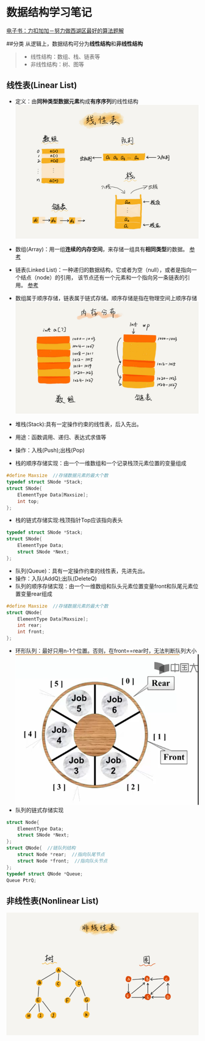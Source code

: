 # 数据结构学习笔记

[电子书：力扣加加－努力做西湖区最好的算法题解](https://leetcode-solution-leetcode-pp.gitbook.io/leetcode-solution/)

##分类
从逻辑上，数据结构可分为**线性结构**和**非线性结构**
>* 线性结构：数组、栈、链表等
>* 非线性结构：树、图等

## 线性表(Linear List)
* 定义：由**同种类型数据元素**构成**有序序列**的线性结构
![linear_list](./imgs/linear_list.png "线性表")

* 数组(Array)：用一组**连续的内存空间**，来存储一组具有**相同类型**的数据。
  [参考](https://www.cnblogs.com/fengxiaoyuan/p/10934399.html)
* 链表(Linked List)：一种递归的数据结构，它或者为空（null），或者是指向一个结点（node）的引用，
  该节点还有一个元素和一个指向另一条链表的引用。
  [参考](https://www.cnblogs.com/fengxiaoyuan/p/10940845.html)
* 数组属于顺序存储，链表属于链式存储。顺序存储是指在物理空间上顺序存储
  ![数组与链表的存储方式](./imgs/array_and_linkedList.png "数组与链表的存储方式")
  
* 堆栈(Stack):具有一定操作约束的线性表，后入先出。
* 用途：函数调用、递归、表达式求值等
* 操作：入栈(Push);出栈(Pop)
* 栈的顺序存储实现：由一个一维数组和一个记录栈顶元素位置的变量组成
```c++
#define Maxsize  //存储数据元素的最大个数
typedef struct SNode *Stack;
struct SNode{
    ElementType Data[Maxsize];
    int top;
};
```
* 栈的链式存储实现:栈顶指针Top应该指向表头
```c++
typedef struct SNode *Stack;
struct SNode{
    ElementType Data;
    struct SNode *Next;
};
```

* 队列(Queue)：具有一定操作约束的线性表，先进先出。
* 操作：入队(AddQ);出队(DeleteQ)
* 队列的顺序存储实现：由一个一维数组和队头元素位置变量front和队尾元素位置变量rear组成
```c++
#define Maxsize  //存储数据元素的最大个数
struct QNode{
    ElementType Data[Maxsize];
    int rear;
    int front;
};
```
* 环形队列：最好只用n-1个位置。否则，在front==rear时，无法判断队列大小
  ![环形队列](./imgs/circle_queue.png  "环形队列")
* 队列的链式存储实现
```c++
struct Node{
    ElementType Data;
    struct SNode *Next;
};
struct QNode{  //链队列结构
    struct Node *rear;  //指向队尾节点
    struct Node *front;  //指向队头节点
};
typedef struct QNode *Queue;
Queue PtrQ; 
```

## 非线性表(Nonlinear List)
![nonlinear_list](./imgs/nonlinear_list.png "非线性表")

